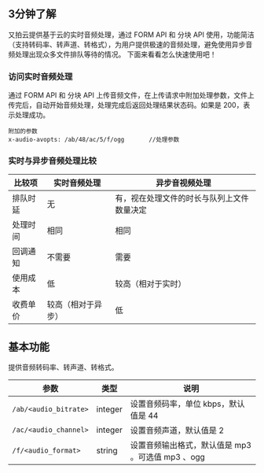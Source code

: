 ## 3分钟了解

又拍云提供基于云的实时音频处理，通过 FORM API 和 分块 API 使用，功能简洁（支持转码率、转声道、转格式），为用户提供极速的音频处理，避免使用异步音频处理出现众多文件排队等待的情况。
下面来看看怎么快速使用吧！

### 访问实时音频处理

通过 FORM API 和 分块 API 上传音频文件，在上传请求中附加处理参数，文件上传完后，自动开始音频处理，处理完成后返回处理结果状态码。如果是 200，表示处理成功。

```
附加的参数
x-audio-avopts: /ab/48/ac/5/f/ogg		//处理参数
```

### 实时与异步音频处理比较

|  比较项     |   实时音频处理        |    异步音视频处理                           |
|------------|-------------------- |------------------------------------------|
| 排队时延    |   无                 |  有，视在处理文件的时长与队列上文件数量决定     |
| 处理时间    |   相同               |   相同                                    |
| 回调通知    |   不需要              |  需要                                    |
| 使用成本    |   低                 |  较高（相对于实时）                         |
| 收费单价    |   较高（相对于异步）    |  低                                       |

## 基本功能
提供音频转码率、转声道、转格式。

|         参数             |    类型    |    说明                                         |
|-------------------------|-----------|-------------------------------------------------|
| `/ab/<audio_bitrate>`   | integer   | 设置音频码率，单位 kbps，默认值是 44                 |
| `/ac/<audio_channel>`   | integer   | 设置音频声道，默认值是 2                            |
| `/f/<audio_format>`     | string    | 设置音频输出格式，默认值是 mp3 。可选值  mp3 、ogg     |


